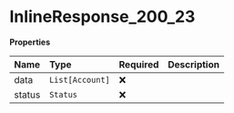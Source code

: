 # InlineResponse_200_23

**Properties**

| Name   | Type            | Required | Description |
| :----- | :-------------- | :------- | :---------- |
| data   | `List[Account]` | ❌       |             |
| status | `Status`        | ❌       |             |
